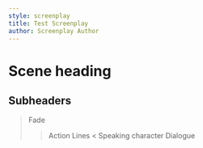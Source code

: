 ```yaml
---
style: screenplay
title: Test Screenplay
author: Screenplay Author
---
```


# Scene heading
## Subheaders
> Fade
>> Action Lines
< Speaking character
Dialogue
